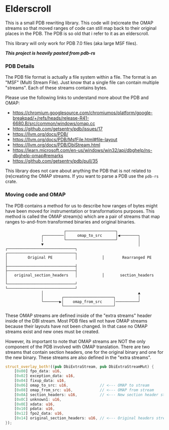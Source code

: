 # Elderscroll

This is a small PDB rewriting library. This code will (re)create the OMAP streams so that moved ranges of code can still map back to their original places in the PDB. The PDB is so old that i refer to it as an elderscroll.

This library will only work for PDB 7.0 files (aka large MSF files).

**_This project is heavily pasted from pdb-rs_**

### PDB Details

The PDB file format is actually a file system within a file. The format is an "MSF" (Multi Stream File). Just know that a single file can contain multiple "streams". Each of these streams contains bytes.

Please use the following links to understand more about the PDB and OMAP:

- https://chromium.googlesource.com/chromiumos/platform/google-breakpad/+/refs/heads/release-R41-6680.B/src/common/windows/omap.cc
- https://github.com/getsentry/pdb/issues/17
- https://llvm.org/docs/PDB/
- https://llvm.org/docs/PDB/MsfFile.html#file-layout
- https://llvm.org/docs/PDB/DbiStream.html
- https://learn.microsoft.com/en-us/windows/win32/api/dbghelp/ns-dbghelp-omap#remarks
- https://github.com/getsentry/pdb/pull/35

This library does not care about anything the PDB that is not related to (re)creating the OMAP streams. If you want to parse a PDB use the `pdb-rs` crate.

### Moving code and OMAP

The PDB contains a method for us to describe how ranges of bytes might have been moved for instrumentation or transformations purposes. This method is called the OMAP stream(s) which are a pair of streams that map ranges to-and-from transformed binaries and original binaries.

```
                          ┌──────────────────────┐
                ┌─────────│     omap_to_src      │◀────────┐
                │         └──────────────────────┘         │
                ▼                                          │
┌──────────────────────────────┐           ┌──────────────────────────────┐
│         Original PE          │           │        Rearranged PE         │
├──────────────────────────────┤           ├──────────────────────────────┤
│   original_section_headers   │           │       section_headers        │
└──────────────────────────────┘           └──────────────────────────────┘
                │                                          ▲
                │        ┌──────────────────────┐          │
                └───────▶│    omap_from_src     │──────────┘
                         └──────────────────────┘
```

These OMAP streams are defined inside of the "extra streams" header inside of the DBI stream. Most PDB files will not have OMAP streams because their layouts have not been changed. In that case no OMAP streams exist and new ones must be created.

However, its important to note that OMAP streams are NOT the only component of the PDB involved with OMAP translation. There are two streams that contain section headers, one for the original binary and one for the new binary. These streams are also defined in the "extra streams".

```rust
struct_overlay_both!((pub DbiExtraStream, pub DbiExtraStreamMut) {
    [0x00] fpo_data: u16,
    [0x02] exception_data: u16,
    [0x04] fixup_data: u16,
    [0x06] omap_to_src: u16,              // <--- OMAP to stream
    [0x08] omap_from_src: u16,            // <--- OMAP from stream
    [0x0A] section_headers: u16,          // <--- New section header stream
    [0x0C] unknown1: u16,
    [0x0E] xdata: u16,
    [0x10] pdata: u16,
    [0x12] fpo2_data: u16,
    [0x14] original_section_headers: u16, // <--- Original headers stream
});
```
